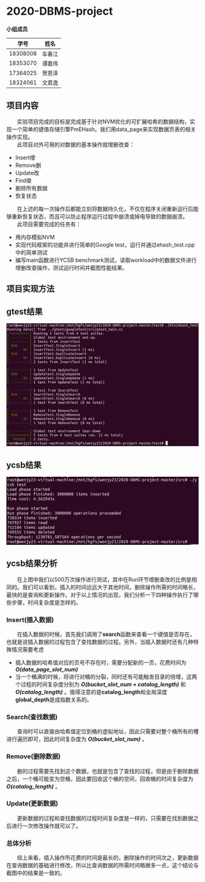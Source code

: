 # 2020-DBMS-project

**小组成员**

| 学号 | 姓名 |
| :-------:| :---:|
| 18308008 | 车春江|
| 18353070 | 谭嘉伟|
| 17364025 | 贺恩泽|
| 18324061 | 文君逸|

## 项目内容

&emsp;&emsp;实验项目完成的目标是完成基于针对NVM优化的可扩展哈希的数据结构，实现一个简单的键值存储引擎PmEHash。我们用data_page来实现数据页表的相关操作实现。    
&emsp;&emsp;此项目对外可用的对数据的基本操作就增删改查：

+ Insert增
+ Remove删
+ Update改
+ Find查
+ 删除所有数据
+ 恢复状态
  

&emsp;&emsp;在上述的每一次操作后都能立刻将数据持久化，不仅在程序关闭重新运行后能够重新恢复状态，而且可以防止程序运行过程中崩溃或掉电导致的数据崩溃。  
&emsp;&emsp;此项目需要完成的任务有：

+ 用内存模拟NVM
+ 实现代码框架的功能并进行简单的Google test，运行并通过ehash_test.cpp中的简单测试
+ 编写main函数进行YCSB benchmark测试，读取workload中的数据文件进行增删改查操作，测试运行时间并截图性能结果。

## 项目实现方法

## gtest结果

![gtest](./images/gtest.png)

## ycsb结果

![ycsb](./images/ycsb.png)

## ycsb结果分析

&emsp;&emsp;在上图中我们以500万次操作进行测试，其中在Run环节增删查改的比例是相同的。我们可以看到，插入的时间远远大于其他时间，删除操作所需的时间略长，最快的是查询和更新操作。对于以上情况的出现，我们分析一下四种操作执行了哪些步骤，时间复杂度是怎样的。

### Insert(插入数据)

&emsp;&emsp;在插入数据的时候，首先我们调用了**search**函数来查看一个键值是否存在，也就是说插入数据的过程包含了查找数据的过程。另外，当插入数据时还有几种特殊情况需要考虑   

+ 插入数据的哈希值对应的页号不存在时，需要分配新的一页，花费时间为 ___O(data_page_slot_num)___  
+ 当一个桶满的时候，将进行对桶的分裂，同时还有可能触发目录的倍增，这两个过程的时间复杂度分别为 ___O(bucket_slot_num + catalog_length)___ 和 ___O(catalog_length)___ 。值得注意的是**catalog_length**和全局深度**global_depth**是成指数关系的。

### Search(查找数据)

&emsp;&emsp;查询时可以直接由哈希值定位到桶的虚拟地址，因此只需要对整个桶所有的槽进行遍历即可，因此时间复杂度为 ___O(bucket_slot_num)___ 。

### Remove(删除数据)

&emsp;&emsp;删的过程需要先找到这个数据，也就是包含了查找的过程，但是由于删除数据之后，一个桶可能变为空桶，因此要回收这个桶的空间，回收桶的时间复杂度为 ___O(catalog_length)___ 。

### Update(更新数据)

&emsp;&emsp;更新数据的过程和查找数据的过程时间复杂度是一样的，只需要在找到数据之后进行一次修改操作就可以了。

### 总体分析

&emsp;&emsp;综上来看，插入操作所花费的时间是最长的，删除操作的时间次之，更新数据在查询数据的基础进行修改，所以比查询数据的所需时间略微多一点，这个结论与截图中的结果是一致的。